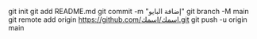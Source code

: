 git init
git add README.md
git commit -m "إضافة البايو"
git branch -M main
git remote add origin https://github.com/اسمك/اسمك.git
git push -u origin main